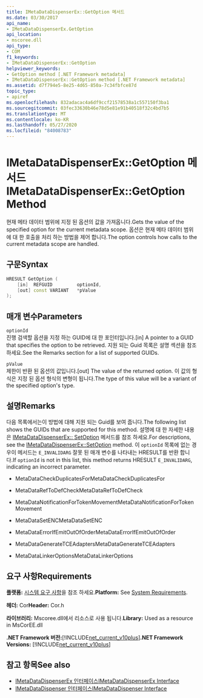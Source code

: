 ```yaml
---
title: IMetaDataDispenserEx::GetOption 메서드
ms.date: 03/30/2017
api_name:
- IMetaDataDispenserEx.GetOption
api_location:
- mscoree.dll
api_type:
- COM
f1_keywords:
- IMetaDataDispenserEx::GetOption
helpviewer_keywords:
- GetOption method [.NET Framework metadata]
- IMetaDataDispenserEx::GetOption method [.NET Framework metadata]
ms.assetid: d7f794e5-8e25-4d65-850a-7c34fbfce87d
topic_type:
- apiref
ms.openlocfilehash: 832adacac4a6df9ccf21578538a1c557150f3ba1
ms.sourcegitcommit: 03fec33630b46e78d5e81e91b40518f32c4bd7b5
ms.translationtype: MT
ms.contentlocale: ko-KR
ms.lasthandoff: 05/27/2020
ms.locfileid: "84008783"
---
```

# <a name="imetadatadispenserexgetoption-method"></a><span data-ttu-id="cf136-102">IMetaDataDispenserEx::GetOption 메서드</span><span class="sxs-lookup"><span data-stu-id="cf136-102">IMetaDataDispenserEx::GetOption Method</span></span>
<span data-ttu-id="cf136-103">현재 메타 데이터 범위에 지정 된 옵션의 값을 가져옵니다.</span><span class="sxs-lookup"><span data-stu-id="cf136-103">Gets the value of the specified option for the current metadata scope.</span></span> <span data-ttu-id="cf136-104">옵션은 현재 메타 데이터 범위에 대 한 호출을 처리 하는 방법을 제어 합니다.</span><span class="sxs-lookup"><span data-stu-id="cf136-104">The option controls how calls to the current metadata scope are handled.</span></span>  
  
## <a name="syntax"></a><span data-ttu-id="cf136-105">구문</span><span class="sxs-lookup"><span data-stu-id="cf136-105">Syntax</span></span>  
  
```cpp  
HRESULT GetOption (  
    [in]  REFGUID         optionId,
    [out] const VARIANT   *pValue  
);  
```  
  
## <a name="parameters"></a><span data-ttu-id="cf136-106">매개 변수</span><span class="sxs-lookup"><span data-stu-id="cf136-106">Parameters</span></span>  
 `optionId`  
 <span data-ttu-id="cf136-107">진행 검색할 옵션을 지정 하는 GUID에 대 한 포인터입니다.</span><span class="sxs-lookup"><span data-stu-id="cf136-107">[in] A pointer to a GUID that specifies the option to be retrieved.</span></span> <span data-ttu-id="cf136-108">지원 되는 Guid 목록은 설명 섹션을 참조 하세요.</span><span class="sxs-lookup"><span data-stu-id="cf136-108">See the Remarks section for a list of supported GUIDs.</span></span>  
  
 `pValue`  
 <span data-ttu-id="cf136-109">제한이 반환 된 옵션의 값입니다.</span><span class="sxs-lookup"><span data-stu-id="cf136-109">[out] The value of the returned option.</span></span> <span data-ttu-id="cf136-110">이 값의 형식은 지정 된 옵션 형식의 변형이 됩니다.</span><span class="sxs-lookup"><span data-stu-id="cf136-110">The type of this value will be a variant of the specified option's type.</span></span>  
  
## <a name="remarks"></a><span data-ttu-id="cf136-111">설명</span><span class="sxs-lookup"><span data-stu-id="cf136-111">Remarks</span></span>  
 <span data-ttu-id="cf136-112">다음 목록에서는이 방법에 대해 지원 되는 Guid를 보여 줍니다.</span><span class="sxs-lookup"><span data-stu-id="cf136-112">The following list shows the GUIDs that are supported for this method.</span></span> <span data-ttu-id="cf136-113">설명에 대 한 자세한 내용은 [IMetaDataDispenserEx:: SetOption](imetadatadispenserex-setoption-method.md) 메서드를 참조 하세요.</span><span class="sxs-lookup"><span data-stu-id="cf136-113">For descriptions, see the [IMetaDataDispenserEx::SetOption](imetadatadispenserex-setoption-method.md) method.</span></span> <span data-ttu-id="cf136-114">이 `optionId` 목록에 없는 경우이 메서드는 `E_INVALIDARG` 잘못 된 매개 변수를 나타내는 HRESULT를 반환 합니다.</span><span class="sxs-lookup"><span data-stu-id="cf136-114">If `optionId` is not in this list, this method returns HRESULT `E_INVALIDARG`, indicating an incorrect parameter.</span></span>  
  
- <span data-ttu-id="cf136-115">MetaDataCheckDuplicatesFor</span><span class="sxs-lookup"><span data-stu-id="cf136-115">MetaDataCheckDuplicatesFor</span></span>  
  
- <span data-ttu-id="cf136-116">MetaDataRefToDefCheck</span><span class="sxs-lookup"><span data-stu-id="cf136-116">MetaDataRefToDefCheck</span></span>  
  
- <span data-ttu-id="cf136-117">MetaDataNotificationForTokenMovement</span><span class="sxs-lookup"><span data-stu-id="cf136-117">MetaDataNotificationForTokenMovement</span></span>  
  
- <span data-ttu-id="cf136-118">MetaDataSetENC</span><span class="sxs-lookup"><span data-stu-id="cf136-118">MetaDataSetENC</span></span>  
  
- <span data-ttu-id="cf136-119">MetaDataErrorIfEmitOutOfOrder</span><span class="sxs-lookup"><span data-stu-id="cf136-119">MetaDataErrorIfEmitOutOfOrder</span></span>  
  
- <span data-ttu-id="cf136-120">MetaDataGenerateTCEAdapters</span><span class="sxs-lookup"><span data-stu-id="cf136-120">MetaDataGenerateTCEAdapters</span></span>  
  
- <span data-ttu-id="cf136-121">MetaDataLinkerOptions</span><span class="sxs-lookup"><span data-stu-id="cf136-121">MetaDataLinkerOptions</span></span>  
  
## <a name="requirements"></a><span data-ttu-id="cf136-122">요구 사항</span><span class="sxs-lookup"><span data-stu-id="cf136-122">Requirements</span></span>  
 <span data-ttu-id="cf136-123">**플랫폼:** [시스템 요구 사항](../../get-started/system-requirements.md)을 참조 하세요.</span><span class="sxs-lookup"><span data-stu-id="cf136-123">**Platform:** See [System Requirements](../../get-started/system-requirements.md).</span></span>  
  
 <span data-ttu-id="cf136-124">**헤더:** Cor</span><span class="sxs-lookup"><span data-stu-id="cf136-124">**Header:** Cor.h</span></span>  
  
 <span data-ttu-id="cf136-125">**라이브러리:** Mscoree.dll에서 리소스로 사용 됩니다.</span><span class="sxs-lookup"><span data-stu-id="cf136-125">**Library:** Used as a resource in MsCorEE.dll</span></span>  
  
 <span data-ttu-id="cf136-126">**.NET Framework 버전:**[!INCLUDE[net_current_v10plus](../../../../includes/net-current-v10plus-md.md)]</span><span class="sxs-lookup"><span data-stu-id="cf136-126">**.NET Framework Versions:** [!INCLUDE[net_current_v10plus](../../../../includes/net-current-v10plus-md.md)]</span></span>  
  
## <a name="see-also"></a><span data-ttu-id="cf136-127">참고 항목</span><span class="sxs-lookup"><span data-stu-id="cf136-127">See also</span></span>

- [<span data-ttu-id="cf136-128">IMetaDataDispenserEx 인터페이스</span><span class="sxs-lookup"><span data-stu-id="cf136-128">IMetaDataDispenserEx Interface</span></span>](imetadatadispenserex-interface.md)
- [<span data-ttu-id="cf136-129">IMetaDataDispenser 인터페이스</span><span class="sxs-lookup"><span data-stu-id="cf136-129">IMetaDataDispenser Interface</span></span>](imetadatadispenser-interface.md)

